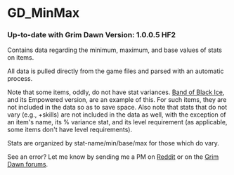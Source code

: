 # GD_MinMax

### Up-to-date with Grim Dawn Version: 1.0.0.5 HF2

Contains data regarding the minimum, maximum, and base values of stats on items.

All data is pulled directly from the game files and parsed with an automatic process.

Note that some items, oddly, do not have stat variances. [Band of Black Ice](http://gracefuldusk.appspot.com/items/4225-Band-of-Black-Ice), and its Empowered version, are an example of this.  For such items, they are not included in the data so as to save space. Also note that stats that do not vary (e.g., +skills) are not included in the data as well, with the exception of an item's name, its % variance stat, and its level requirement (as applicable, some items don't have level requirements).

Stats are organized by stat-name/min/base/max for those which do vary.

See an error? Let me know by sending me a PM on [Reddit](https://www.reddit.com/user/DefinitelyNotCeno/) or on the [Grim Dawn forums](http://grimdawn.com/forums/member.php?u=12951).

